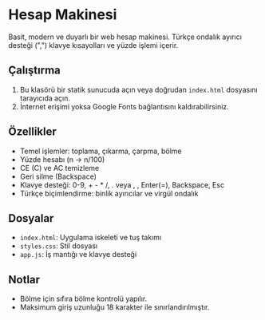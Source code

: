 # Hesap Makinesi

Basit, modern ve duyarlı bir web hesap makinesi. Türkçe ondalık ayırıcı desteği (",")
klavye kısayolları ve yüzde işlemi içerir.

## Çalıştırma

1. Bu klasörü bir statik sunucuda açın veya doğrudan `index.html` dosyasını tarayıcıda açın.
2. İnternet erişimi yoksa Google Fonts bağlantısını kaldırabilirsiniz.

## Özellikler

- Temel işlemler: toplama, çıkarma, çarpma, bölme
- Yüzde hesabı (n → n/100)
- CE (C) ve AC temizleme
- Geri silme (Backspace)
- Klavye desteği: 0-9, + - * /, . veya , , Enter(=), Backspace, Esc
- Türkçe biçimlendirme: binlik ayırıcılar ve virgül ondalık

## Dosyalar

- `index.html`: Uygulama iskeleti ve tuş takımı
- `styles.css`: Stil dosyası
- `app.js`: İş mantığı ve klavye desteği

## Notlar

- Bölme için sıfıra bölme kontrolü yapılır.
- Maksimum giriş uzunluğu 18 karakter ile sınırlandırılmıştır.